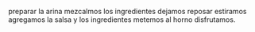 preparar la arina
mezcalmos los ingredientes
dejamos reposar
estiramos
agregamos la salsa y los ingredientes
metemos al horno
disfrutamos.